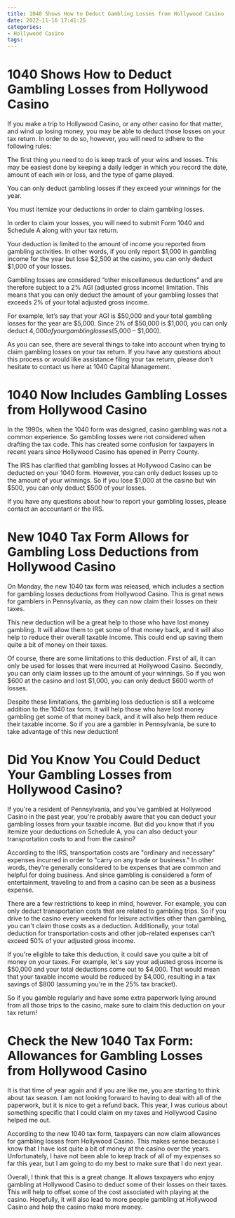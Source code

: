 ```yaml
---
title: 1040 Shows How to Deduct Gambling Losses from Hollywood Casino
date: 2022-11-16 17:41:25
categories:
- Hollywood Casino
tags:
---
```



#  1040 Shows How to Deduct Gambling Losses from Hollywood Casino


If you make a trip to Hollywood Casino, or any other casino for that matter, and wind up losing money, you may be able to deduct those losses on your tax return.  In order to do so, however, you will need to adhere to the following rules:

The first thing you need to do is keep track of your wins and losses. This may be easiest done by keeping a daily ledger in which you record the date, amount of each win or loss, and the type of game played. 

You can only deduct gambling losses if they exceed your winnings for the year. 

You must itemize your deductions in order to claim gambling losses. 

In order to claim your losses, you will need to submit Form 1040 and Schedule A along with your tax return. 

Your deduction is limited to the amount of income you reported from gambling activities. In other words, if you only report $1,000 in gambling income for the year but lose $2,500 at the casino, you can only deduct $1,000 of your losses. 

Gambling losses are considered “other miscellaneous deductions” and are therefore subject to a 2% AGI (adjusted gross income) limitation. This means that you can only deduct the amount of your gambling losses that exceeds 2% of your total adjusted gross income. 

For example, let’s say that your AGI is $50,000 and your total gambling losses for the year are $5,000. Since 2% of $50,000 is $1,000, you can only deduct $4,000 of your gambling losses ($5,000 – $1,000).  

As you can see, there are several things to take into account when trying to claim gambling losses on your tax return. If you have any questions about this process or would like assistance filing your tax return, please don’t hesitate to contact us here at 1040 Capital Management.

#  1040 Now Includes Gambling Losses from Hollywood Casino

In the 1990s, when the 1040 form was designed, casino gambling was not a common experience. So gambling losses were not considered when drafting the tax code. This has created some confusion for taxpayers in recent years since Hollywood Casino has opened in Perry County.

The IRS has clarified that gambling losses at Hollywood Casino can be deducted on your 1040 form. However, you can only deduct losses up to the amount of your winnings. So if you lose $1,000 at the casino but win $500, you can only deduct $500 of your losses.

If you have any questions about how to report your gambling losses, please contact an accountant or the IRS.

#  New 1040 Tax Form Allows for Gambling Loss Deductions from Hollywood Casino

On Monday, the new 1040 tax form was released, which includes a section for gambling losses deductions from Hollywood Casino. This is great news for gamblers in Pennsylvania, as they can now claim their losses on their taxes.

This new deduction will be a great help to those who have lost money gambling. It will allow them to get some of that money back, and it will also help to reduce their overall taxable income. This could end up saving them quite a bit of money on their taxes.

Of course, there are some limitations to this deduction. First of all, it can only be used for losses that were incurred at Hollywood Casino. Secondly, you can only claim losses up to the amount of your winnings. So if you won $600 at the casino and lost $1,000, you can only deduct $600 worth of losses.

Despite these limitations, the gambling loss deduction is still a welcome addition to the 1040 tax form. It will help those who have lost money gambling get some of that money back, and it will also help them reduce their taxable income. So if you are a gambler in Pennsylvania, be sure to take advantage of this new deduction!

#  Did You Know You Could Deduct Your Gambling Losses from Hollywood Casino?

If you're a resident of Pennsylvania, and you've gambled at Hollywood Casino in the past year, you're probably aware that you can deduct your gambling losses from your taxable income. But did you know that if you itemize your deductions on Schedule A, you can also deduct your transportation costs to and from the casino?

According to the IRS, transportation costs are "ordinary and necessary" expenses incurred in order to "carry on any trade or business." In other words, they're generally considered to be expenses that are common and helpful for doing business. And since gambling is considered a form of entertainment, traveling to and from a casino can be seen as a business expense.

There are a few restrictions to keep in mind, however. For example, you can only deduct transportation costs that are related to gambling trips. So if you drive to the casino every weekend for leisure activities other than gambling, you can't claim those costs as a deduction. Additionally, your total deduction for transportation costs and other job-related expenses can't exceed 50% of your adjusted gross income.

If you're eligible to take this deduction, it could save you quite a bit of money on your taxes. For example, let's say your adjusted gross income is $50,000 and your total deductions come out to $4,000. That would mean that your taxable income would be reduced by $4,000, resulting in a tax savings of $800 (assuming you're in the 25% tax bracket).

So if you gamble regularly and have some extra paperwork lying around from all those trips to the casino, make sure to claim this deduction on your tax return!

#  Check the New 1040 Tax Form: Allowances for Gambling Losses from Hollywood Casino

It is that time of year again and if you are like me, you are starting to think about tax season. I am not looking forward to having to deal with all of the paperwork, but it is nice to get a refund back. This year, I was curious about something specific that I could claim on my taxes and Hollywood Casino helped me out.

According to the new 1040 tax form, taxpayers can now claim allowances for gambling losses from Hollywood Casino. This makes sense because I know that I have lost quite a bit of money at the casino over the years. Unfortunately, I have not been able to keep track of all of my expenses so far this year, but I am going to do my best to make sure that I do next year.

Overall, I think that this is a great change. It allows taxpayers who enjoy gambling at Hollywood Casino to deduct some of their losses on their taxes. This will help to offset some of the cost associated with playing at the casino. Hopefully, it will also lead to more people gambling at Hollywood Casino and help the casino make more money.